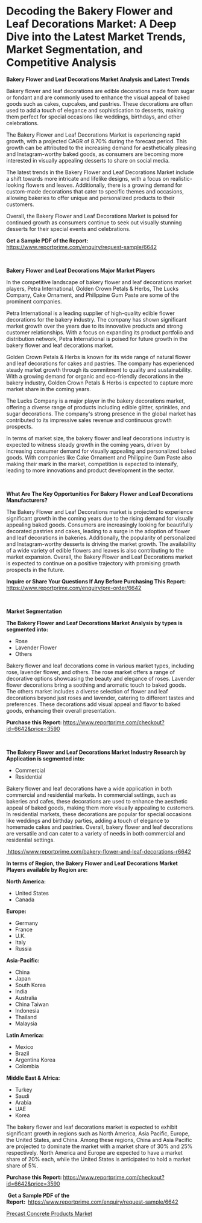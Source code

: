 <p><h1>Decoding the Bakery Flower and Leaf Decorations Market: A Deep Dive into the Latest Market Trends, Market Segmentation, and Competitive Analysis</h1></p><p><strong>Bakery Flower and Leaf Decorations Market Analysis and Latest Trends</strong></p>
<p><p>Bakery flower and leaf decorations are edible decorations made from sugar or fondant and are commonly used to enhance the visual appeal of baked goods such as cakes, cupcakes, and pastries. These decorations are often used to add a touch of elegance and sophistication to desserts, making them perfect for special occasions like weddings, birthdays, and other celebrations.</p><p>The Bakery Flower and Leaf Decorations Market is experiencing rapid growth, with a projected CAGR of 8.70% during the forecast period. This growth can be attributed to the increasing demand for aesthetically pleasing and Instagram-worthy baked goods, as consumers are becoming more interested in visually appealing desserts to share on social media.</p><p>The latest trends in the Bakery Flower and Leaf Decorations Market include a shift towards more intricate and lifelike designs, with a focus on realistic-looking flowers and leaves. Additionally, there is a growing demand for custom-made decorations that cater to specific themes and occasions, allowing bakeries to offer unique and personalized products to their customers.</p><p>Overall, the Bakery Flower and Leaf Decorations Market is poised for continued growth as consumers continue to seek out visually stunning desserts for their special events and celebrations.</p></p>
<p><strong>Get a Sample PDF of the Report:&nbsp;</strong> <a href="https://www.reportprime.com/enquiry/request-sample/6642">https://www.reportprime.com/enquiry/request-sample/6642</a></p>
<p>&nbsp;</p>
<p><strong>Bakery Flower and Leaf Decorations Major Market Players</strong></p>
<p><p>In the competitive landscape of bakery flower and leaf decorations market players, Petra International, Golden Crown Petals & Herbs, The Lucks Company, Cake Ornament, and Philippine Gum Paste are some of the prominent companies. </p><p>Petra International is a leading supplier of high-quality edible flower decorations for the bakery industry. The company has shown significant market growth over the years due to its innovative products and strong customer relationships. With a focus on expanding its product portfolio and distribution network, Petra International is poised for future growth in the bakery flower and leaf decorations market.</p><p>Golden Crown Petals & Herbs is known for its wide range of natural flower and leaf decorations for cakes and pastries. The company has experienced steady market growth through its commitment to quality and sustainability. With a growing demand for organic and eco-friendly decorations in the bakery industry, Golden Crown Petals & Herbs is expected to capture more market share in the coming years.</p><p>The Lucks Company is a major player in the bakery decorations market, offering a diverse range of products including edible glitter, sprinkles, and sugar decorations. The company's strong presence in the global market has contributed to its impressive sales revenue and continuous growth prospects.</p><p>In terms of market size, the bakery flower and leaf decorations industry is expected to witness steady growth in the coming years, driven by increasing consumer demand for visually appealing and personalized baked goods. With companies like Cake Ornament and Philippine Gum Paste also making their mark in the market, competition is expected to intensify, leading to more innovations and product development in the sector.</p></p>
<p>&nbsp;</p>
<p><strong>What Are The Key Opportunities For Bakery Flower and Leaf Decorations Manufacturers?</strong></p>
<p><p>The Bakery Flower and Leaf Decorations market is projected to experience significant growth in the coming years due to the rising demand for visually appealing baked goods. Consumers are increasingly looking for beautifully decorated pastries and cakes, leading to a surge in the adoption of flower and leaf decorations in bakeries. Additionally, the popularity of personalized and Instagram-worthy desserts is driving the market growth. The availability of a wide variety of edible flowers and leaves is also contributing to the market expansion. Overall, the Bakery Flower and Leaf Decorations market is expected to continue on a positive trajectory with promising growth prospects in the future.</p></p>
<p><strong>Inquire or Share Your Questions If Any Before Purchasing This Report:</strong> <a href="https://www.reportprime.com/enquiry/pre-order/6642">https://www.reportprime.com/enquiry/pre-order/6642</a></p>
<p>&nbsp;</p>
<p><strong>Market Segmentation</strong></p>
<p><strong>The Bakery Flower and Leaf Decorations Market Analysis by types is segmented into:</strong></p>
<p><ul><li>Rose</li><li>Lavender Flower</li><li>Others</li></ul></p>
<p><p>Bakery flower and leaf decorations come in various market types, including rose, lavender flower, and others. The rose market offers a range of decorative options showcasing the beauty and elegance of roses. Lavender flower decorations bring a soothing and aromatic touch to baked goods. The others market includes a diverse selection of flower and leaf decorations beyond just roses and lavender, catering to different tastes and preferences. These decorations add visual appeal and flavor to baked goods, enhancing their overall presentation.</p></p>
<p><strong>Purchase this Report:&nbsp;</strong><a href="https://www.reportprime.com/checkout?id=6642&price=3590">https://www.reportprime.com/checkout?id=6642&price=3590</a></p>
<p>&nbsp;</p>
<p><strong>The Bakery Flower and Leaf Decorations Market Industry Research by Application is segmented into:</strong></p>
<p><ul><li>Commercial</li><li>Residential</li></ul></p>
<p><p>Bakery flower and leaf decorations have a wide application in both commercial and residential markets. In commercial settings, such as bakeries and cafes, these decorations are used to enhance the aesthetic appeal of baked goods, making them more visually appealing to customers. In residential markets, these decorations are popular for special occasions like weddings and birthday parties, adding a touch of elegance to homemade cakes and pastries. Overall, bakery flower and leaf decorations are versatile and can cater to a variety of needs in both commercial and residential settings.</p></p>
<p><a href="https://www.reportprime.com/bakery-flower-and-leaf-decorations-r6642">&nbsp;https://www.reportprime.com/bakery-flower-and-leaf-decorations-r6642</a></p>
<p><strong>In terms of Region, the Bakery Flower and Leaf Decorations Market Players available by Region are:</strong></p>
<p>
    <p> <strong> North America: </strong>
        <ul>
            <li>United States</li>
            <li>Canada</li>
        </ul>
        </p> 
    <p> <strong> Europe: </strong>
        <ul>
            <li>Germany</li>
            <li>France</li>
            <li>U.K.</li>
            <li>Italy</li>
            <li>Russia</li>
        </ul>
        </p> 
    <p> <strong> Asia-Pacific: </strong>
        <ul>
            <li>China</li>
            <li>Japan</li>
            <li>South Korea</li>
            <li>India</li>
            <li>Australia</li>
            <li>China Taiwan</li>
            <li>Indonesia</li>
            <li>Thailand</li>
            <li>Malaysia</li>
        </ul>
        </p> 
    <p> <strong> Latin America: </strong>
        <ul>
            <li>Mexico</li>
            <li>Brazil</li>
            <li>Argentina Korea</li>
            <li>Colombia</li>
        </ul>
        </p> 
    <p> <strong> Middle East & Africa: </strong>
        <ul>
            <li>Turkey</li>
            <li>Saudi</li>
            <li>Arabia</li>
            <li>UAE</li>
            <li>Korea</li>
        </ul>
    </p>
    </p>
<p><p>The bakery flower and leaf decorations market is expected to exhibit significant growth in regions such as North America, Asia Pacific, Europe, the United States, and China. Among these regions, China and Asia Pacific are projected to dominate the market with a market share of 30% and 25% respectively. North America and Europe are expected to have a market share of 20% each, while the United States is anticipated to hold a market share of 5%.</p></p>
<p><strong>Purchase this Report: </strong><a href="https://www.reportprime.com/checkout?id=6642&price=3590">https://www.reportprime.com/checkout?id=6642&price=3590</a></p>
<p>&nbsp;<strong>Get a Sample PDF of the Report:&nbsp;&nbsp;</strong><a href="https://www.reportprime.com/enquiry/request-sample/6642">https://www.reportprime.com/enquiry/request-sample/6642</a></p>
<p><strong></strong></p>
<p><p><a href="https://silk-columnist-571.notion.site/Precast-Concrete-Products-Market-Furnish-Information-about-Market-Size-Market-Share-Market-Dynamic-acfcee9b99144b6686c59c39a24727ed">Precast Concrete Products Market</a></p></p>